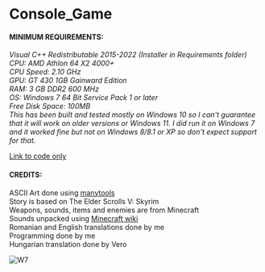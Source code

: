
# Console_Game  
  
#### **MINIMUM REQUIREMENTS:**  
_Visual C++ Redistributable 2015-2022 (Installer in Requirements folder)  
CPU: AMD Athlon 64 X2 4000+  
CPU Speed: 2.10 GHz  
GPU: GT 430 1GB Gainward Edition  
RAM: 3 GB DDR2 600 MHz  
OS: Windows 7 64 Bit Service Pack 1 or later  
Free Disk Space: 100MB  
This has been built and tested mostly on Windows 10 so I can't guarantee that it will work on older versions or Windows 11. I did run it on Windows 7 and it worked fine but not on Windows 8/8.1 or XP so don't expect support for that._
  
[Link to code only](https://github.com/AurasV/Console-Game-2)  
  
#### **CREDITS:**  
ASCII Art done using [manytools](https://manytools.org/hacker-tools/convert-images-to-ascii-art/)  
Story is based on The Elder Scrolls V: Skyrim  
Weapons, sounds, items and enemies are from Minecraft  
Sounds unpacked using [Minecraft wiki](https://minecraft.fandom.com/wiki/Tutorials/Sound_directory)  
Romanian and English translations done by me  
Programming done by me  
Hungarian translation done by Vero  

![W7](https://user-images.githubusercontent.com/80701407/152657374-245b6954-e32b-438a-81d9-4bb1b2d342ef.png)
